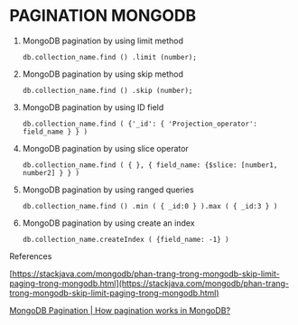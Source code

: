# PAGINATION MONGODB

1. MongoDB pagination by using limit method
    
    `db.collection_name.find () .limit (number);`
    
2. MongoDB pagination by using skip method
    
    `db.collection_name.find () .skip (number);`
    
3. MongoDB pagination by using ID field
    
    `db.collection_name.find ( {'_id': { 'Projection_operator': field_name } } )`
    
4. MongoDB pagination by using slice operator
    
    `db.collection_name.find ( { }, { field_name: {$slice: [number1, number2] } } )`
    
5. MongoDB pagination by using ranged queries
    
    `db.collection_name.find () .min ( { _id:0 } ).max ( { _id:3 } )`
    
6. MongoDB pagination by using create an index
    
    `db.collection_name.createIndex ( {field_name: -1} )`
    
References

[https://stackjava.com/mongodb/phan-trang-trong-mongodb-skip-limit-paging-trong-mongodb.html](https://stackjava.com/mongodb/phan-trang-trong-mongodb-skip-limit-paging-trong-mongodb.html)

[MongoDB Pagination | How pagination works in MongoDB?](https://www.educba.com/mongodb-pagination/)